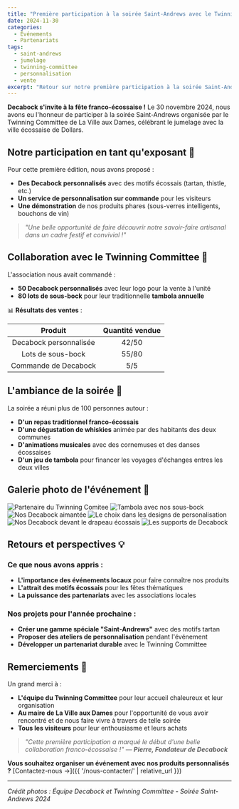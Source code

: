 ```yaml
---
title: "Première participation à la soirée Saint-Andrews avec le Twinning Committee"
date: 2024-11-30
categories:
  - Événements
  - Partenariats
tags:
  - saint-andrews
  - jumelage
  - twinning-committee
  - personnalisation
  - vente
excerpt: "Retour sur notre première participation à la soirée Saint-Andrews de La Ville aux Dames, où nous avons présenté nos Decabock personnalisés et collaboré avec le Twinning Committee pour leur tambola annuelle."
---
```


**Decabock s'invite à la fête franco-écossaise !** Le 30 novembre 2024, nous avons eu l'honneur de participer à la soirée Saint-Andrews organisée par le Twinning Committee de La Ville aux Dames, célébrant le jumelage avec la ville écossaise de Dollars.

## **Notre participation en tant qu'exposant** 🏴

Pour cette première édition, nous avons proposé :
- **Des Decabock personnalisés** avec des motifs écossais (tartan, thistle, etc.)
- **Un service de personnalisation sur commande** pour les visiteurs
- **Une démonstration** de nos produits phares (sous-verres intelligents, bouchons de vin)

> *"Une belle opportunité de faire découvrir notre savoir-faire artisanal dans un cadre festif et convivial !"*

## **Collaboration avec le Twinning Committee** 🤝

L'association nous avait commandé :
- **50 Decabock personnalisés** avec leur logo pour la vente à l'unité
- **80 lots de sous-bock** pour leur traditionnelle **tambola annuelle**

📊 **Résultats des ventes** :

| Produit                | Quantité vendue |
|:----------------------:|:---------------:|
| Decabock personnalisée | 42/50           |
| Lots de sous-bock      | 55/80           |
| Commande de Decabock   | 5/5             |

## **L'ambiance de la soirée** 🎉

La soirée a réuni plus de 100 personnes autour :
- **D'un repas traditionnel franco-écossais**
- **D'une dégustation de whiskies** animée par des habitants des deux communes
- **D'animations musicales** avec des cornemuses et des danses écossaises
- **D'un jeu de tambola** pour financer les voyages d'échanges entres les deux villes

## **Galerie photo de l'événement** 📸

<div class="event-gallery">
  <div class="gallery-row">
    <img src="/assets/images/events/2024-11-30-Soiree_Saint_Andrew/DB_Support_Twinning_Comitee.jpeg" alt="Partenaire du Twinning Comitee" class="event-photo">
    <img src="/assets/images/events/2024-11-30-Soiree_Saint_Andrew/SB_Twinning_Comitee_Linkedin.jpeg" alt="Tambola avec nos sous-bock" class="event-photo">
  </div>
  <div class="gallery-row">
    <img src="/assets/images/events/2024-11-30-Soiree_Saint_Andrew/DB_Aimanté_Twinning_Comitee_Linkded.jpeg" alt="Nos Decabock aimantée" class="event-photo">
    <img src="/assets/images/events/2024-11-30-Soiree_Saint_Andrew/DB_Support_Recto_Twinning_Comitee.jpeg" alt="Le choix dans les designs de personalisation" class="event-photo">
  </div>
  <div class="gallery-row">
    <img src="/assets/images/events/2024-11-30-Soiree_Saint_Andrew/DB_Twinning_Comitee_Linkded.jpeg" alt="Nos Decabock devant le drapeau écossais" class="event-photo">
    <img src="/assets/images/events/2024-11-30-Soiree_Saint_Andrew/DB_Support_2_Twinning_Comitee.jpeg" alt="Les supports de Decabock" class="event-photo">
  </div>
</div>

## **Retours et perspectives** 💡

### **Ce que nous avons appris** :
- **L'importance des événements locaux** pour faire connaître nos produits
- **L'attrait des motifs écossais** pour les fêtes thématiques
- **La puissance des partenariats** avec les associations locales

### **Nos projets pour l'année prochaine** :
- **Créer une gamme spéciale "Saint-Andrews"** avec des motifs tartan
- **Proposer des ateliers de personnalisation** pendant l'événement
- **Développer un partenariat durable** avec le Twinning Committee

## **Remerciements** 🙏

Un grand merci à :
- **L'équipe du Twinning Committee** pour leur accueil chaleureux et leur organisation
- **Au maire de La Ville aux Dames** pour l'opportunité de vous avoir rencontré et de nous faire vivre à travers de telle soirée
- **Tous les visiteurs** pour leur enthousiasme et leurs achats

>*"Cette première participation a marqué le début d'une belle collaboration franco-écossaise !"*
> — **_Pierre, Fondateur de Decabock_**

**Vous souhaitez organiser un événement avec nos produits personnalisés ?**
[Contactez-nous →]({{ '/nous-contacter/' | relative_url }})

---
*Crédit photos : Équipe Decabock et Twinning Committee - Soirée Saint-Andrews 2024*